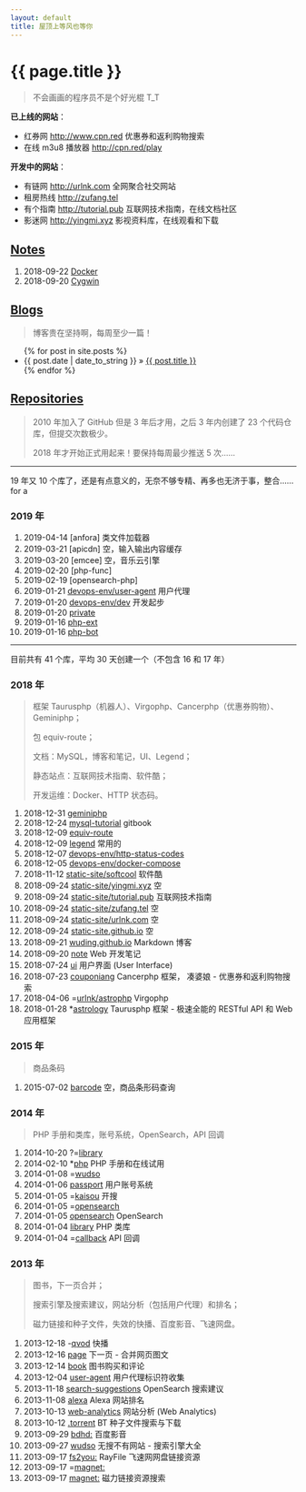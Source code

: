 ```yaml
---
layout: default
title: 屋顶上等风也等你
---
```


# {{ page.title }}


> 不会画画的程序员不是个好光棍 T_T



**已上线的网站**：

- 红券网 http://www.cpn.red 优惠券和返利购物搜索
- 在线 m3u8 播放器 http://cpn.red/play



**开发中的网站**：

- 有链网 http://urlnk.com 全网聚合社交网站
- 租房热线 http://zufang.tel
- 有个指南 http://tutorial.pub 互联网技术指南，在线文档社区
- 影迷网 http://yingmi.xyz 影视资料库，在线观看和下载




## [Notes](https://wuding.github.io/note/)

1. 2018-09-22 [Docker](https://wuding.github.io/note/Docker.html)
1. 2018-09-20 [Cygwin](https://wuding.github.io/note/Cygwin.html)



## [Blogs](/blog)

> 博客贵在坚持啊，每周至少一篇！


<ul>
{% for post in site.posts %}
  <li>{{ post.date | date_to_string }} &raquo; <a href="{{ post.url }}">{{ post.title }}</a></li>
{% endfor %}
</ul>


## [Repositories](https://github.com/wuding)


> 2010 年加入了 GitHub 但是 3 年后才用，之后 3 年内创建了 23 个代码仓库，但提交次数极少。
>
> 2018 年才开始正式用起来！要保持每周最少推送 5 次……

---

19 年又 10 个库了，还是有点意义的，无奈不够专精、再多也无济于事，整合…… for a

### 2019 年

1. 2019-04-14 [anfora] 类文件加载器
1. 2019-03-21 [apicdn] 空，输入输出内容缓存
1. 2019-03-20 [emcee] 空，音乐云引擎
1. 2019-02-20 [php-func]
1. 2019-02-19 [opensearch-php]
1. 2019-01-21 [devops-env/user-agent](https://github.com/devops-env/user-agent) 用户代理
1. 2019-01-20 [devops-env/dev](https://github.com/devops-env/dev) 开发起步
1. 2019-01-20 [private](https://github.com/wuding/private)
1. 2019-01-16 [php-ext](https://github.com/wuding/php-ext)
1. 2019-01-16 [php-bot](https://github.com/wuding/php-bot)

---

目前共有 41 个库，平均 30 天创建一个（不包含 16 和 17 年）




### 2018 年

> 框架 Taurusphp（机器人）、Virgophp、Cancerphp（优惠券购物）、Geminiphp；
> 
> 包 equiv-route；
> 
> 文档：MySQL，博客和笔记，UI、Legend；
> 
> 静态站点：互联网技术指南、软件酷；
> 
> 开发运维：Docker、HTTP 状态码。


1. 2018-12-31 [geminiphp](https://github.com/wuding/geminiphp)
1. 2018-12-24 [mysql-tutorial](https://github.com/wuding/mysql-tutorial) gitbook
1. 2018-12-09 [equiv-route](https://github.com/wuding/equiv-route)
1. 2018-12-09 [legend](https://github.com/wuding/legend) 常用的
1. 2018-12-07 [devops-env/http-status-codes](https://github.com/devops-env/http-status-codes) 
1. 2018-12-05 [devops-env/docker-compose](https://github.com/devops-env/docker-compose) 
1. 2018-11-12 [static-site/softcool](https://github.com/static-site/softcool) 软件酷
1. 2018-09-24 [static-site/yingmi.xyz](https://github.com/static-site/yingmi.xyz) 空
1. 2018-09-24 [static-site/tutorial.pub](https://github.com/static-site/tutorial.pub) 互联网技术指南
1. 2018-09-24 [static-site/zufang.tel](https://github.com/static-site/zufang.tel) 空
1. 2018-09-24 [static-site/urlnk.com](https://github.com/static-site/urlnk.com) 空
1. 2018-09-24 [static-site.github.io](https://github.com/static-site/static-site.github.io) 空
1. 2018-09-21 [wuding.github.io](https://github.com/wuding/wuding.github.io) Markdown 博客
1. 2018-09-20 [note](https://github.com/wuding/note) Web 开发笔记
1. 2018-07-24 [ui](https://github.com/wuding/ui) 用户界面 (User Interface)
1. 2018-07-23 [couponiang](https://github.com/wuding/couponiang) Cancerphp 框架， 凑婆娘 - 优惠券和返利购物搜索
1. 2018-04-06 =[urlnk/astrophp](https://github.com/urlnk/astrophp) Virgophp
1. 2018-01-28 *[astrology](https://github.com/wuding/astrology) Taurusphp 框架 - 极速全能的 RESTful API 和 Web 应用框架



### 2015 年

> 商品条码

1. 2015-07-02 [barcode](https://github.com/wuding/barcode) 空，商品条形码查询



### 2014 年

> PHP 手册和类库，账号系统，OpenSearch，API 回调

1. 2014-10-20 ?=[library](https://github.com/wuding/library.20141018) 
1. 2014-02-10 *[php](https://github.com/wuding/php-manual) PHP 手册和在线试用
1. 2014-01-08 =[wudso](https://github.com/wuding/com.wudso.www.20140108) 
1. 2014-01-06 [passport](https://github.com/wuding/com.wudso.passport.20140106) 用户账号系统
1. 2014-01-05 =[kaisou](https://github.com/wuding/com.wudso.kaisou.20140104) 开搜
1. 2014-01-05 =[opensearch](https://github.com/wuding/com.filemule.opensearch.20130818) 
1. 2014-01-05 [opensearch](https://github.com/wuding/com.filemule.opensearch.20130805) OpenSearch
1. 2014-01-04 [library](https://github.com/wuding/library.20130806) PHP 类库
1. 2014-01-04 =[callback](https://github.com/wuding/com.gowud.callback.20140104) API 回调



### 2013 年

> 图书，下一页合并；
> 
> 搜索引擎及搜索建议，网站分析（包括用户代理）和排名；
> 
> 磁力链接和种子文件，失效的快播、百度影音、飞速网盘。

1. 2013-12-18 -[qvod](https://github.com/wuding/com.urlnk.qvod.20131218) 快播
1. 2013-12-16 [page](https://github.com/wuding/com.urlnk.page.20131216) 下一页 - 合并网页图文
1. 2013-12-14 [book](https://github.com/wuding/com.gowud.book.20131206) 图书购买和评论
1. 2013-12-04 [user-agent](https://github.com/wuding/com.softwu.user-agent.20131204) 用户代理标识符收集
1. 2013-11-18 [search-suggestions](https://github.com/wuding/com.wudso.search-suggestions.20130920) OpenSearch 搜索建议
1. 2013-11-08 [alexa](https://github.com/wuding/com.urlnk.alexa.20130816) Alexa 网站排名
1. 2013-10-13 [web-analytics](https://github.com/wuding/com.urlnk.web-analytics.20130919) 网站分析 (Web Analytics)
1. 2013-10-12 [.torrent](https://github.com/wuding/com.filemule.torrent.20130920) BT 种子文件搜索与下载
1. 2013-09-29 [bdhd:](https://github.com/wuding/com.urlnk.bdhd.20130924) 百度影音
1. 2013-09-27 [wudso](https://github.com/wuding/20130306) 无搜不有网站 - 搜索引擎大全
1. 2013-09-17 [fs2you:](https://github.com/wuding/20130226) RayFile 飞速网网盘链接资源
1. 2013-09-17 =[magnet:](https://github.com/wuding/20130913)
1. 2013-09-17 [magnet:](https://github.com/wuding/magnet) 磁力链接资源搜索
